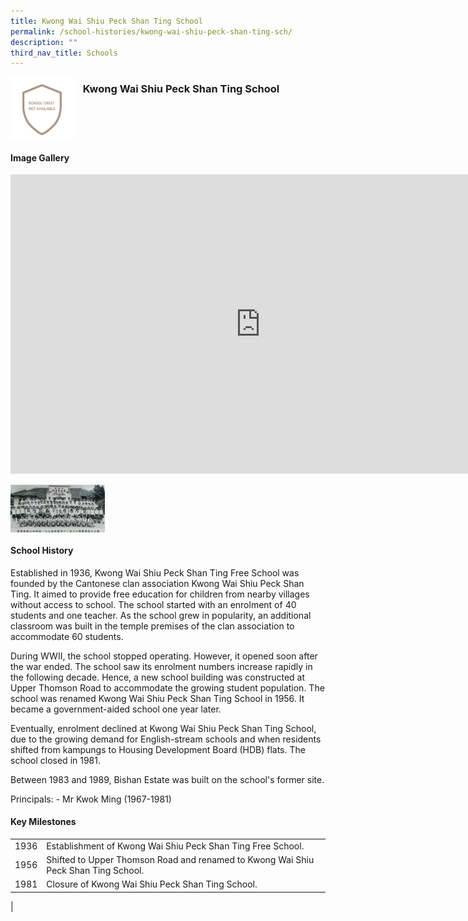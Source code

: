 ```yaml
---
title: Kwong Wai Shiu Peck Shan Ting School
permalink: /school-histories/kwong-wai-shiu-peck-shan-ting-sch/
description: ""
third_nav_title: Schools
---
```

<img align="left" style="width:20%;margin-right:15px;" src="/images/kwspstsch1.png">

### **Kwong Wai Shiu Peck Shan Ting School**

<br clear="left">

#### **Image Gallery**
<iframe src="https://docs.google.com/presentation/d/e/2PACX-1vQrlTwuQY98BhGMRyaGglKaNTWcm2eCbvSS_4vSNAf9FelelKV_ump21E0Okf9DuGBvBODAHM7K3q5d/embed?start=false&amp;loop=true&amp;delayms=5000" frameborder="0" width="800" height="479" allowfullscreen="true"></iframe>

<p><a href="/images/kwspstsch2.jpg">  
<img align="left" style="width:30%;margin-right:15px;" src="/images/kwspstsch2.jpg">
</a></p>

<br clear="left">

#### **School History**
Established in 1936, Kwong Wai Shiu Peck Shan Ting Free School was founded by the Cantonese clan association Kwong Wai Shiu Peck Shan Ting. It aimed to provide free education for children from nearby villages without access to school. The school started with an enrolment of 40 students and one teacher. As the school grew in popularity, an additional classroom was built in the temple premises of the clan association to accommodate 60 students.  
  
During WWII, the school stopped operating. However, it opened soon after the war ended. The school saw its enrolment numbers increase rapidly in the following decade. Hence, a new school building was constructed at Upper Thomson Road to accommodate the growing student population. The school was renamed Kwong Wai Shiu Peck Shan Ting School in 1956. It became a government-aided school one year later.  
  
Eventually, enrolment declined at Kwong Wai Shiu Peck Shan Ting School, due to the growing demand for English-stream schools and when residents shifted from kampungs to Housing Development Board (HDB) flats. The school closed in 1981.  
  
Between 1983 and 1989, Bishan Estate was built on the school's former site.

Principals:
\- Mr Kwok Ming (1967-1981)

#### **Key Milestones**

|  |  |
|:---:|---|
| 1936 | Establishment of Kwong Wai Shiu Peck Shan Ting Free School. |
| 1956 | Shifted to Upper Thomson Road and renamed to Kwong Wai Shiu Peck Shan Ting School. |
| 1981 | Closure of Kwong Wai Shiu Peck Shan Ting School. |
|
